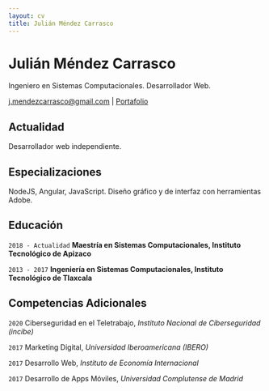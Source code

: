 ```yaml
---
layout: cv
title: Julián Méndez Carrasco
---
```

# Julián Méndez Carrasco
Ingeniero en Sistemas Computacionales. Desarrollador Web.

<div id="webaddress">
<a href="j.mendezcarrasco@gmail.com">j.mendezcarrasco@gmail.com</a>
| <a href="http://skrial.com">Portafolio</a>
</div>


## Actualidad

Desarrollador web independiente.

## Especializaciones

NodeJS, Angular, JavaScript. Diseño gráfico y de interfaz con herramientas Adobe.

## Educación

`2018 - Actualidad`
__Maestría en Sistemas Computacionales, Instituto Tecnológico de Apizaco__

`2013 - 2017`
__Ingeniería en Sistemas Computacionales, Instituto Tecnológico de Tlaxcala__


## Competencias Adicionales

`2020`
Ciberseguridad en el Teletrabajo, *Instituto Nacional de Ciberseguridad (incibe)*

`2017`
Marketing Digital, *Universidad Iberoamericana (IBERO)*

`2017`
Desarrollo Web, *Instituto de Economía Internacional*

`2017`
Desarrollo de Apps Móviles, *Universidad Complutense de Madrid* 

<!-- ### Footer

Last updated: Dic 2020 -->


